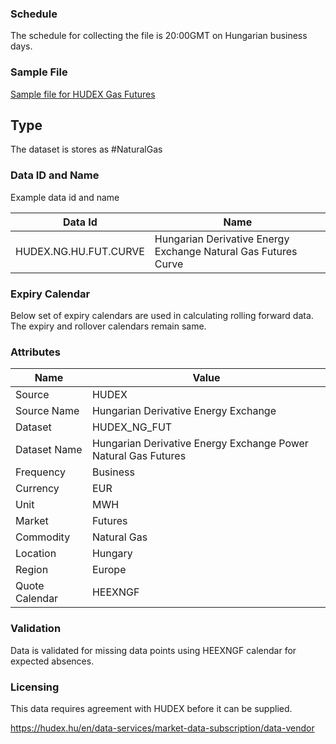 ### Schedule

The schedule for collecting the file is 20:00GMT on Hungarian business days.

### Sample File

[Sample file for HUDEX Gas Futures](pathname:///file-samples/gas_daily_data_export_22_07_2021.xlsx)

## Type

The dataset is stores as #NaturalGas

### Data ID and Name

Example data id and name

|**Data Id**|**Name**|
|-|-|
|HUDEX.NG.HU.FUT.CURVE|Hungarian Derivative Energy Exchange Natural Gas Futures Curve|

### Expiry Calendar

Below set of expiry calendars are used in calculating rolling forward data. The expiry and rollover calendars remain same.

### Attributes

|Name|Value|
|-|-|
|Source|HUDEX|
|Source Name|Hungarian Derivative Energy Exchange|
|Dataset|HUDEX_NG_FUT|
|Dataset Name|Hungarian Derivative Energy Exchange Power Natural Gas Futures|
|Frequency|Business|
|Currency|EUR|
|Unit|MWH|
|Market|Futures|
|Commodity|Natural Gas|
|Location|Hungary|
|Region|Europe|
|Quote Calendar|HEEXNGF|

### Validation

Data is validated for missing data points using HEEXNGF calendar for expected absences.

### Licensing

This data requires agreement with HUDEX before it can be supplied.

https://hudex.hu/en/data-services/market-data-subscription/data-vendor